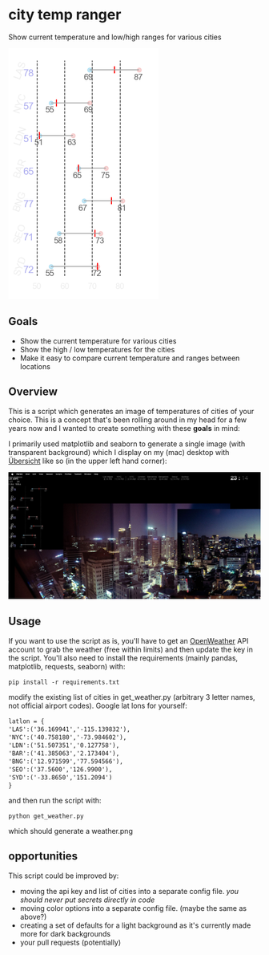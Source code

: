 # city temp ranger
Show current temperature and low/high ranges for various cities

![weather.png](weather.png?raw=true "weather.png")

## Goals

* Show the current temperature for various cities
* Show the high / low temperatures for the cities
* Make it easy to compare current temperature and ranges between locations

## Overview

This is a script which generates an image of temperatures of cities of your choice. This is a concept that's been rolling around in my head for a few years now and I wanted to create something with these **goals** in mind:

I primarily used matplotlib and seaborn to generate a single image (with transparent background) which I display on my (mac) desktop with [Übersicht](https://tracesof.net/uebersicht/) like so (in the upper left hand corner):

![desktop](desktop_upper_left.jpg?raw=true "desktop_upper_left.jpg")

## Usage

If you want to use the script as is, you'll have to get an [OpenWeather](https://openweathermap.org) API account to grab the weather (free within limits) and then update the key in the script. You'll also need to install the requirements (mainly pandas, matplotlib, requests, seaborn) with:

    pip install -r requirements.txt

modify the existing list of cities in get_weather.py (arbitrary 3 letter names, not official airport codes). Google lat lons for yourself:

    latlon = {
    'LAS':('36.169941','-115.139832'),
    'NYC':('40.758180','-73.984602'),
    'LDN':('51.507351','0.127758'),
    'BAR':('41.385063','2.173404'),
    'BNG':('12.971599','77.594566'),
    'SEO':('37.5600','126.9900'),
    'SYD':('-33.8650','151.2094')
    }

and then run the script with:

    python get_weather.py
    
which should generate a weather.png

## opportunities

This script could be improved by:

* moving the api key and list of cities into a separate config file. *you should never put secrets directly in code*
* moving color options into a separate config file. (maybe the same as above?)
* creating a set of defaults for a light background as it's currently made more for dark backgrounds
* your pull requests (potentially)
